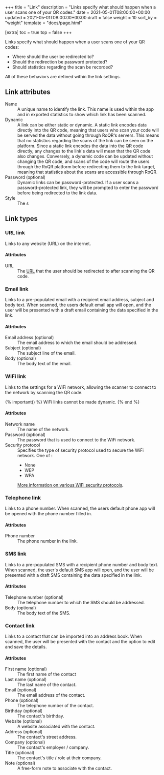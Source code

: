 +++
title = "Link"
description = "Links specify what should happen when a user scans one of your QR codes."
date = 2021-05-01T08:00:00+00:00
updated = 2021-05-01T08:00:00+00:00
draft = false
weight = 10
sort_by = "weight"
template = "docs/page.html"

[extra]
toc = true
top = false
+++

Links specify what should happen when a user scans one of your QR codes:
- Where should the user be redirected to?
- Should the redirection be password protected?
- Should statistics regarding the scan be recorded?

All of these behaviors are defined within the link settings.

## Link attributes

<dl>
    <dt>Name</dt>
    <dd>A unique name to identify the link. This name is used within the app and in exported statistics to show which link has been scanned.</dd>
    <dt>Dynamic</dt>
    <dd>A link can be either static or dynamic. A static link encodes data directly into the QR code, meaning that users who scan your code will be served the data without going through RoQR's servers. This means that no statistics regarding the scans of the link can be seen on the platform. Since a static link encodes the data into the QR code directly, any changes to the link's data will mean that the QR code also changes. Conversely, a dynamic code can be updated without changing the QR code, and scans of the code will route the users through the RoQR platform before redirecting them to the link target, meaning that statistics about the scans are accessible through RoQR.</dd>
    <dt>Password (optional)</dt>
    <dd>Dynamic links can be password-protected. If a user scans a password-protected link, they will be prompted to enter the password before being redirected to the link data.</dd>
    <dt>Style</dt>
    <dd>The s</dd>
</dl>

## Link types

### URL link

Links to any website (URL) on the internet.

#### Attributes

<dl>
    <dt>URL</dt>
    <dd>The <a href="https://developer.mozilla.org/en-US/docs/Learn/Common_questions/What_is_a_URL">URL</a> that the user should be redirected to after scanning the QR code. </dd>
</dl>

### Email link

Links to a pre-populated email with a recipient email address, subject and body text. When scanned, the users default email app will open, and the user will be presented with a draft email containing the data specified in the link.

#### Attributes

<dl>
    <dt>Email address (optional)</dt>
    <dd>The email address to which the email should be addressed.</dd>
    <dt>Subject (optional)</dt>
    <dd>The subject line of the email.</dd>
    <dt>Body (optional)</dt>
    <dd>The body text of the email.</dd>
</dl>

### WiFi link

Links to the settings for a WiFi network, allowing the scanner to connect to the network by scanning the QR code.

{% important() %}
	WiFi links cannot be made dynamic.
{% end %}

#### Attributes

<dl>
    <dt>Network name</dt>
    <dd>The name of the network.</dd>
    <dt>Password (optional)</dt>
    <dd>The password that is used to connect to the WiFi network.</dd>
    <dt>Security protocol</dt>
    <dd>
        Specifies the type of security protocol used to secure the WiFi network.
        One of :
	    <ul>
            <li>None</li>
            <li>WEP</li>
            <li>WPA</li>
        </ul>
        <a href="https://www.avast.com/c-wep-vs-wpa-or-wpa2">More information on various WiFi security protocols</a>.
    </dd>
</dl>

### Telephone link

Links to a phone number. When scanned, the users default phone app will be opened with the phone number filled in.

#### Attributes

<dl>
    <dt>Phone number</dt>
    <dd>The phone number in the link.</dd>
</dl>

### SMS link

Links to a pre-populated SMS with a recipient phone number and body text. When scanned, the user's default SMS app will open, and the user will be presented with a draft SMS containing the data specified in the link.

#### Attributes

<dl>
    <dt>Telephone number (optional)</dt>
    <dd>The telephone number to which the SMS should be addressed.</dd>
    <dt>Body (optional)</dt>
    <dd>The body text of the SMS.</dd>
</dl>

### Contact link

Links to a contact that can be imported into an address book. When scanned, the user will be presented with the contact and the option to edit and save the details.

#### Attributes

<dl>
    <dt>First name (optional)</dt>
    <dd>The first name of the contact</dd>
    <dt>Last name (optional)</dt>
    <dd>The last name of the contact.</dd>
    <dt>Email (optional)</dt>
    <dd>The email address of the contact.</dd>
    <dt>Phone (optional)</dt>
    <dd>The telephone number of the contact.</dd>
    <dt>Birthday (optional)</dt>
    <dd>The contact's birthday.</dd>
    <dt>Website (optional)</dt>
    <dd>A website associated with the contact.</dd>
    <dt>Address (optional)</dt>
    <dd>The contact's street address.</dd>
    <dt>Company (optional)</dt>
    <dd>The contact's employer / company.</dd>
    <dt>Title (optional)</dt>
    <dd>The contact's title / role at their company.</dd>
    <dt>Note (optional)</dt>
    <dd>A free-form note to associate with the contact.</dd>
</dl>


